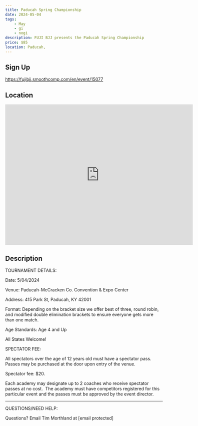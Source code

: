 ```yaml
---
title: Paducah Spring Championship
date: 2024-05-04
tags:
    - May
    - gi 
    - nogi 
description: FUJI BJJ presents the Paducah Spring Championship
price: $85
location: Paducah,
---
```

## Sign Up
https://fujibjj.smoothcomp.com/en/event/15077

## Location
<iframe src="https://www.google.com/maps/embed?pb=!1m18!1m12!1m3!1d12345.6789!2d-88.6021292!3d37.0931065!2m3!1f0!2f0!3f0!3m2!1i1024!2i768!4f13.1!3m3!1m2!1s0x0%3A0x0!2z37.0931065!5e0!3m2!1sen!2sus!4v1234567890" width="600" height="450" style="border:0;" allowfullscreen="" loading="lazy"></iframe>

## Description
TOURNAMENT DETAILS: 


Date: 5/04/2024


Venue: Paducah-McCracken Co. Convention & Expo Center


Address: 415 Park St, Paducah, KY 42001


Format: Depending on the bracket size we offer best of three, round robin, and modified double elimination brackets to ensure everyone gets more than one match.


Age Standards: Age 4 and Up


All States Welcome!


SPECTATOR FEE:


All spectators over the age of 12 years old must have a spectator pass.  Passes may be purchased at the door upon entry of the venue.



Spectator fee: $20.



Each academy may designate up to 2 coaches who receive spectator passes at no cost.  The academy must have competitors registered for this particular event and the passes must be approved by the event director.


_______________________________________________________________________________


QUESTIONS/NEED HELP:


Questions? Email Tim Morthland at [email protected]